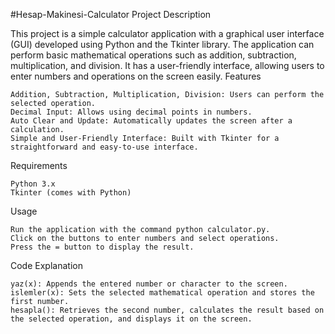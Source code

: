 #Hesap-Makinesi-Calculator
Project Description

This project is a simple calculator application with a graphical user interface (GUI) developed using Python and the Tkinter library. The application can perform basic mathematical operations such as addition, subtraction, multiplication, and division. It has a user-friendly interface, allowing users to enter numbers and operations on the screen easily.
Features

    Addition, Subtraction, Multiplication, Division: Users can perform the selected operation.
    Decimal Input: Allows using decimal points in numbers.
    Auto Clear and Update: Automatically updates the screen after a calculation.
    Simple and User-Friendly Interface: Built with Tkinter for a straightforward and easy-to-use interface.

Requirements

    Python 3.x
    Tkinter (comes with Python)

Usage

    Run the application with the command python calculator.py.
    Click on the buttons to enter numbers and select operations.
    Press the = button to display the result.

Code Explanation

    yaz(x): Appends the entered number or character to the screen.
    islemler(x): Sets the selected mathematical operation and stores the first number.
    hesapla(): Retrieves the second number, calculates the result based on the selected operation, and displays it on the screen.
